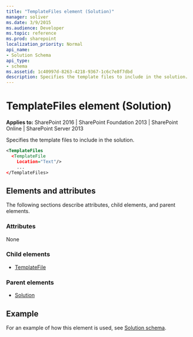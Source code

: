 ```yaml
---
title: "TemplateFiles element (Solution)"
manager: soliver
ms.date: 3/9/2015
ms.audience: Developer
ms.topic: reference
ms.prod: sharepoint
localization_priority: Normal
api_name:
- Solution Schema
api_type:
- schema
ms.assetid: 1c40997d-8263-4218-9367-1c6c7e8f7dbd
description: Specifies the template files to include in the solution.
---
```


# TemplateFiles element (Solution)

**Applies to:** SharePoint 2016 | SharePoint Foundation 2013 | SharePoint Online | SharePoint Server 2013
  
Specifies the template files to include in the solution.
  
```XML
<TemplateFiles
  <TemplateFile
    Location="Text"/>
    ...
</TemplateFiles>
```

## Elements and attributes

The following sections describe attributes, child elements, and parent elements.

### Attributes

None
   
### Child elements

- [TemplateFile](templatefile-element-solution.md)
   
### Parent elements

- [Solution](solution-element-solution.md)
   
## Example

For an example of how this element is used, see [Solution schema](solution-schema.md).
  

